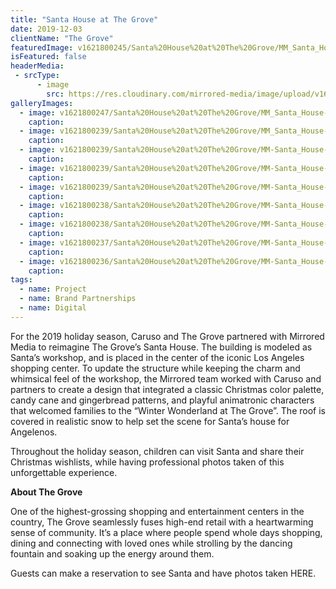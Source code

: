 ```yaml
---
title: "Santa House at The Grove"
date: 2019-12-03
clientName: "The Grove"
featuredImage: v1621800245/Santa%20House%20at%20The%20Grove/MM_Santa_House-7885_qugo9e.jpg
isFeatured: false
headerMedia:
 - srcType:
      - image
	    src: https://res.cloudinary.com/mirrored-media/image/upload/v1621800245/Santa%20House%20at%20The%20Grove/MM_Santa_House-7885_qugo9e.jpg
galleryImages:
  - image: v1621800247/Santa%20House%20at%20The%20Grove/MM_Santa_House-7403_wq5zlw.jpg
    caption: 
  - image: v1621800239/Santa%20House%20at%20The%20Grove/MM_Santa_House-7364_fg7ax3.jpg
    caption: 
  - image: v1621800239/Santa%20House%20at%20The%20Grove/MM-Santa_House-7401_vibnrs.jpg
    caption: 
  - image: v1621800239/Santa%20House%20at%20The%20Grove/MM-Santa_House-7481_yetesh.jpg
    caption: 
  - image: v1621800239/Santa%20House%20at%20The%20Grove/MM-Santa_House-7625_ipafor.jpg
    caption: 
  - image: v1621800238/Santa%20House%20at%20The%20Grove/MM-Santa_House-7485_mrne3c.jpg
    caption: 
  - image: v1621800238/Santa%20House%20at%20The%20Grove/MM-Santa_House-7398_r6fazf.jpg
    caption: 
  - image: v1621800237/Santa%20House%20at%20The%20Grove/MM-Santa_House-7426_d0nmvs.jpg
    caption: 
  - image: v1621800236/Santa%20House%20at%20The%20Grove/MM-Santa_House-7781_qcyys7.jpg
    caption: 
tags:
  - name: Project
  - name: Brand Partnerships
  - name: Digital
---
```

For the 2019 holiday season, Caruso and The Grove partnered with Mirrored Media to reimagine The Grove’s Santa House. The building is modeled as Santa’s workshop, and is placed in the center of the iconic Los Angeles shopping center. To update the structure while keeping the charm and whimsical feel of the workshop, the Mirrored team worked with Caruso and partners to create a design that integrated a classic Christmas color palette, candy cane and gingerbread patterns, and playful animatronic characters that welcomed families to the “Winter Wonderland at The Grove”. The roof is covered in realistic snow to help set the scene for Santa’s house for Angelenos.

Throughout the holiday season, children can visit Santa and share their Christmas wishlists, while having professional photos taken of this unforgettable experience.

**About The Grove**

One of the highest-grossing shopping and entertainment centers in the country, The Grove seamlessly fuses high-end retail with a heartwarming sense of community. It’s a place where people spend whole days shopping, dining and connecting with loved ones while strolling by the dancing fountain and soaking up the energy around them.

Guests can make a reservation to see Santa and have photos taken HERE.
